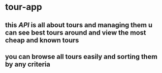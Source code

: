 # tour-app
## this *API* is all about tours and managing them u can see best tours around and view the most cheap and known tours
## you can browse all tours easily and sorting them by any criteria




